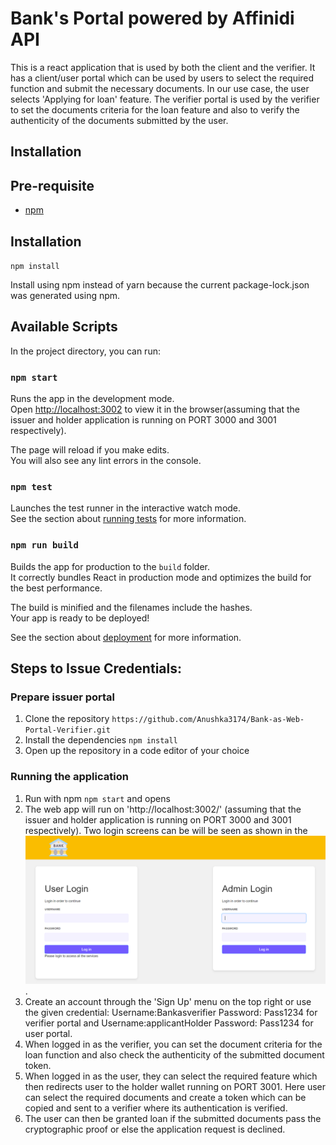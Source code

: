 # Bank's Portal powered by Affinidi API

This is a react application that is used by both the client and the verifier. It has a client/user portal which can be used by users to select the required function and submit the necessary documents. In our use case, the user selects 'Applying for loan' feature. The verifier portal is used by the verifier to set the documents criteria for the loan feature and also to verify the authenticity of the documents submitted by the user.
## Installation

## Pre-requisite
- [npm](https://www.npmjs.com/get-npm)

## Installation

`npm install`

Install using npm instead of yarn because the current package-lock.json was
generated using npm.


## Available Scripts

In the project directory, you can run:

### `npm start`

Runs the app in the development mode.\
Open [http://localhost:3002](http://localhost:3002) to view it in the browser(assuming that the issuer and holder application is running on PORT 3000 and 3001 respectively).

The page will reload if you make edits.\
You will also see any lint errors in the console.

### `npm test`

Launches the test runner in the interactive watch mode.\
See the section about [running tests](https://facebook.github.io/create-react-app/docs/running-tests) for more information.

### `npm run build`

Builds the app for production to the `build` folder.\
It correctly bundles React in production mode and optimizes the build for the best performance.

The build is minified and the filenames include the hashes.\
Your app is ready to be deployed!

See the section about [deployment](https://facebook.github.io/create-react-app/docs/deployment) for more information.

## Steps to Issue Credentials:

### Prepare issuer portal
1. Clone the repository
`https://github.com/Anushka3174/Bank-as-Web-Portal-Verifier.git`
3. Install the dependencies
`npm install`
4. Open up the repository in a code editor of your choice

### Running the application

1. Run with npm
`npm start` and opens
2. The web app will run on 'http://localhost:3002/' (assuming that the issuer and holder application is running on PORT 3000 and 3001 respectively). Two login screens can be will be seen as shown in the ![figure](assets/VerifierLogin123.PNG).
3. Create an account through the 'Sign Up' menu on the top right or use the given credential: Username:Bankasverifier Password: Pass1234 for verifier portal and Username:applicantHolder Password: Pass1234 for user portal.
4. When logged in as the verifier, you can set the document criteria for the loan function and also check the authenticity of the submitted document token.
5. When logged in as the user, they can select the required feature which then redirects user to the holder wallet running on PORT 3001. Here user can select the  required documents and create a token which can be copied and sent to a verifier where its authentication is verified.
6. The user can then be granted loan if the submitted documents pass the cryptographic proof or else the application request is declined.
